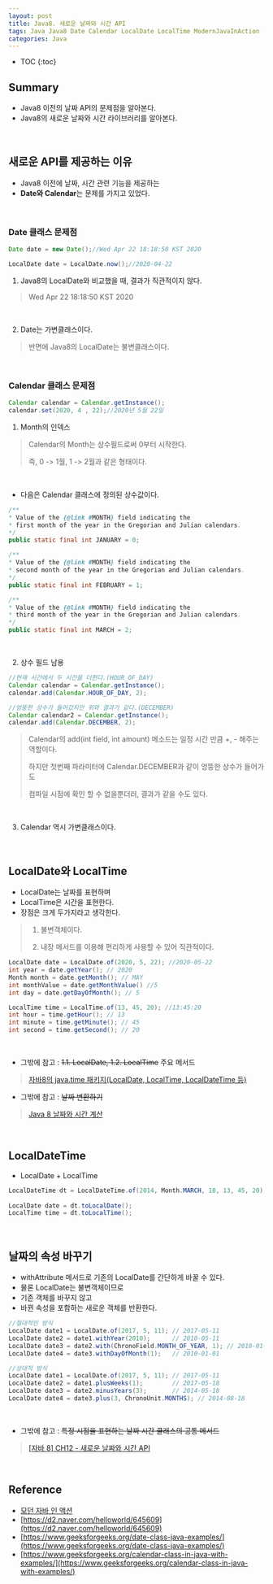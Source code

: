 ```yaml
---
layout: post
title: Java8. 새로운 날짜와 시간 API
tags: Java Java8 Date Calendar LocalDate LocalTime ModernJavaInAction
categories: Java
---
```


* TOC
{:toc}

## Summary
* Java8 이전의 날짜 API의 문제점을 알아본다.
* Java8의 새로운 날짜와 시간 라이브러리를 알아본다.

<!--more-->
  
<br>  

## 새로운 API를 제공하는 이유
* Java8 이전에 날짜, 시간 관련 기능을 제공하는
* **Date와 Calendar**는 문제를 가지고 있었다.  

<br> 

### Date 클래스 문제점  

```java
Date date = new Date();//Wed Apr 22 18:18:50 KST 2020

LocalDate date = LocalDate.now();//2020-04-22
```

1) Java8의 LocalDate와 비교했을 때, 결과가 직관적이지 않다.  

> Wed Apr 22 18:18:50 KST 2020
  
<br>  

2) Date는 가변클래스이다.  

> 반면에 Java8의 LocalDate는 불변클래스이다.

<br> 

### Calendar 클래스 문제점

```java
Calendar calendar = Calendar.getInstance();
calendar.set(2020, 4 , 22);//2020년 5월 22일
```

1) Month의 인덱스  

> Calendar의 Month는 상수필드로써 0부터 시작한다.
>
> 즉, 0 -> 1월, 1 -> 2월과 같은 형태이다.  
  
<br>  

* 다음은 Calendar 클래스에 정의된 상수값이다.  
  
```java  
/**
* Value of the {@link #MONTH} field indicating the
* first month of the year in the Gregorian and Julian calendars.
*/
public static final int JANUARY = 0;

/**
* Value of the {@link #MONTH} field indicating the
* second month of the year in the Gregorian and Julian calendars.
*/
public static final int FEBRUARY = 1;

/**
* Value of the {@link #MONTH} field indicating the
* third month of the year in the Gregorian and Julian calendars.
*/
public static final int MARCH = 2;
```  
  
<br>  

2) 상수 필드 남용  

```java  
//현재 시간에서 두 시간을 더한다.(HOUR_OF_DAY)
Calendar calendar = Calendar.getInstance();
calendar.add(Calendar.HOUR_OF_DAY, 2);

//엉뚱한 상수가 들어갔지만 위와 결과가 같다.(DECEMBER)
Calendar calendar2 = Calendar.getInstance();
calendar.add(Calendar.DECEMBER, 2);
```  
    
> Calendar의 add(int field, int amount) 메소드는 일정 시간 만큼 +, - 해주는 역할이다.
>
> 하지만 첫번째 파라미터에 Calendar.DECEMBER과 같이 엉뚱한 상수가 들어가도 
>
> 컴파일 시점에 확인 할 수 없을뿐더러, 결과가 같을 수도 있다.
  
<br>  

3) Calendar 역시 가변클래스이다.
  
<br>  

## LocalDate와 LocalTime
* LocalDate는 날짜를 표현하며 
* LocalTime은 시간을 표현한다.
* 장점은 크게 두가지라고 생각한다.  

> 1. 불변객체이다.
>
> 2. 내장 메서드를 이용해 편리하게 사용할 수 있어 직관적이다.

```java
LocalDate date = LocalDate.of(2020, 5, 22); //2020-05-22
int year = date.getYear(); // 2020
Month month = date.getMonth(); // MAY
int monthValue = date.getMonthValue() //5
int day = date.getDayOfMonth(); // 5

LocalTime time = LocalTime.of(13, 45, 20); //13:45:20
int hour = time.getHour(); // 13
int minute = time.getMinute(); // 45
int second = time.getSecond(); // 20
```
  
<br>  

* 그밖에 참고 : ~~1.1. LocalDate, 1.2. LocalTime~~ 주요 메서드  

> [자바8의 java.time 패키지(LocalDate, LocalTime, LocalDateTime 등)](http://blog.eomdev.com/java/2016/04/01/%EC%9E%90%EB%B0%948%EC%9D%98-java.time-%ED%8C%A8%ED%82%A4%EC%A7%80.html)

* 그밖에 참고 : ~~날짜 변환하기~~  

> [Java 8 날짜와 시간 계산](https://madplay.github.io/post/java8-date-and-time)

<br>  

## LocalDateTime  
* LocalDate + LocalTime  

```java
LocalDateTime dt = LocalDateTime.of(2014, Month.MARCH, 18, 13, 45, 20);
  
LocalDate date = dt.toLocalDate();  
LocalTime time = dt.toLocalTime();
```

<br>  

## 날짜의 속성 바꾸기
* withAttribute 메서드로 기존의 LocalDate를 간단하게 바꿀 수 있다.
* 물론 LocalDate는 불변객체이므로
* 기존 객체를 바꾸지 않고 
* 바뀐 속성을 포함하는 새로운 객체를 반환한다.  

```java
//절대적인 방식 
LocalDate date1 = LocalDate.of(2017, 5, 11); // 2017-05-11
LocalDate date2 = date1.withYear(2010);      // 2010-05-11
LocalDate date3 = date2.with(ChronoField.MONTH_OF_YEAR, 1); // 2010-01-11 
LocalDate date4 = date3.withDayOfMonth(1);   // 2010-01-01

//상대적 방식
LocalDate date1 = LocalDate.of(2017, 5, 11); // 2017-05-11
LocalDate date2 = date1.plusWeeks(1);        // 2017-05-18
LocalDate date3 = date2.minusYears(3);       // 2014-05-18
LocalDate date4 = date3.plus(3, ChronoUnit.MONTHS); // 2014-08-18
```
  
<br>  

* 그밖에 참고 : ~~특정 시점을 표현하는 날짜 시간 클래스의 공통 메서드~~  
  
> [[자바 8] CH12 - 새로운 날짜와 시간 API](http://blog.naver.com/PostView.nhn?blogId=hehe5959&logNo=221003414774&parentCategoryNo=&categoryNo=20&viewDate=&isShowPopularPosts=true&from=search)



<br>  

## Reference
* [모던 자바 인 액션](http://www.yes24.com/Product/Goods/77125987?Acode=101)
* [https://d2.naver.com/helloworld/645609](https://d2.naver.com/helloworld/645609)
* [https://www.geeksforgeeks.org/date-class-java-examples/](https://www.geeksforgeeks.org/date-class-java-examples/)
* [https://www.geeksforgeeks.org/calendar-class-in-java-with-examples/](https://www.geeksforgeeks.org/calendar-class-in-java-with-examples/)